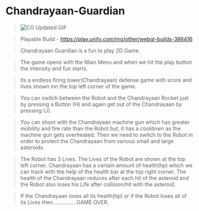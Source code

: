# Chandrayaan-Guardian

>![CG Updated GIF](https://github.com/Sushant262/Chandrayaan-Guardian./assets/141551971/d51999b9-04bb-4653-b5f4-7f8dbdadb6ab) 

>Playable Build - https://play.unity.com/mg/other/webgl-builds-386416


>Chandrayaan Guardian is a fun to play 2D Game.

>The game opens with the Main Menu and when we hit the play button the intensity and fun starts.

>Its a endless firing tower(Chandrayaan) defense game with score and lives shown inn the top left corner of the game.

>You can  switch between the Robot and the Chandrayaan Rocket just by pressing a Button (H) and again get out of the Chandrayaan by pressing (J).

>You can shoot with the Chandrayaan machine gun which has greater mobility and fire rate than the Robot but, it has a cooldown as the machine gun gets overheated.
>Then we need to switch to the Robot in order to protect the Chandrayaan from various small and large asteroids.

>The Robot has 3 Lives. The Lives of the Robot are shown at the top left corner.
>Chandrayaan has a certain amount of health(hp) which we can track with the help of the health bar at the top right corner.
>The health of the Chandrayaan reduces after each hit of the asteroid and the Robot also loses his Life after collision/hit with the asteroid.

>If the Chandrayaan loses all its health(hp) or if the Robot loses all of its Lives then................GAME OVER.







 
